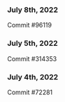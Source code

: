 ### July 8th, 2022

Commit #96119

### July 5th, 2022

Commit #314353


### July 4th, 2022

Commit #72281

